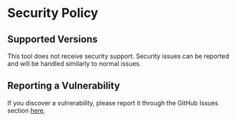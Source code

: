 # Security Policy

## Supported Versions

This tool does not receive security support. Security issues can be reported and will be handled similarly to normal issues.

## Reporting a Vulnerability

If you discover a vulnerability, please report it through the GitHub Issues section [here](https://github.com/Rambo3000/AggregateReader/issues).